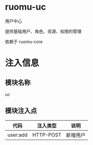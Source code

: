 # ruomu-uc
用户中心

提供基础用户、角色、资源、权限的管理

依赖于 ruomu-core

# 注入信息
## 模块名称
uc

## 模块注入点
| 代码       | 注入类型      | 说明   |
|----------|-----------|------|
| user:add | HTTP-POST | 新增用户 |




[//]: # (goreleaser release --skip-publish --rm-dist --snapshot)